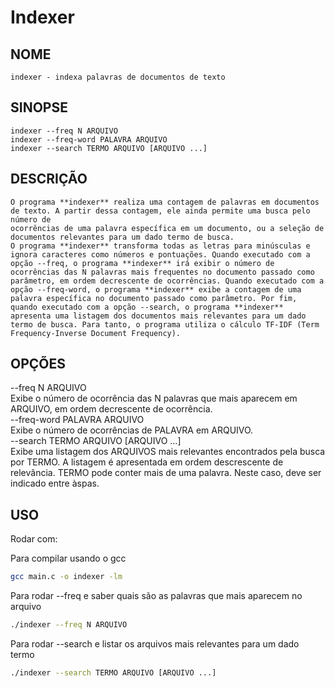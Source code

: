 # Indexer
## NOME
    indexer - indexa palavras de documentos de texto

## SINOPSE
    indexer --freq N ARQUIVO
    indexer --freq-word PALAVRA ARQUIVO
    indexer --search TERMO ARQUIVO [ARQUIVO ...]

## DESCRIÇÃO
    O programa **indexer** realiza uma contagem de palavras em documentos de texto. A partir dessa contagem, ele ainda permite uma busca pelo número de 
    ocorrências de uma palavra específica em um documento, ou a seleção de documentos relevantes para um dado termo de busca.
    O programa **indexer** transforma todas as letras para minúsculas e ignora caracteres como números e pontuações. Quando executado com a opção --freq, o programa **indexer** irá exibir o número de ocorrências das N palavras mais frequentes no documento passado como parâmetro, em ordem decrescente de ocorrências. Quando executado com a opção --freq-word, o programa **indexer** exibe a contagem de uma palavra específica no documento passado como parâmetro. Por fim, quando executado com a opção --search, o programa **indexer** apresenta uma listagem dos documentos mais relevantes para um dado termo de busca. Para tanto, o programa utiliza o cálculo TF-IDF (Term Frequency-Inverse Document Frequency).

## OPÇÕES
  --freq N ARQUIVO<br>
  Exibe o número de ocorrência das N palavras que mais aparecem em ARQUIVO, em ordem decrescente de ocorrência.<br>
  --freq-word PALAVRA ARQUIVO<br>
    Exibe o número de ocorrências de PALAVRA em ARQUIVO. <br>
  --search TERMO ARQUIVO [ARQUIVO ...]<br>
    Exibe uma listagem dos ARQUIVOS mais relevantes encontrados pela busca por TERMO. A listagem é apresentada em ordem descrescente de relevância. 
    TERMO pode conter mais de uma palavra. Neste caso, deve ser indicado entre àspas.
    
## USO
Rodar com:

Para compilar usando o gcc
``` sh
gcc main.c -o indexer -lm
```
Para rodar --freq e saber quais são as palavras que mais aparecem no arquivo
``` sh
./indexer --freq N ARQUIVO
```
Para rodar --search e listar os arquivos mais relevantes para um dado termo
``` sh
./indexer --search TERMO ARQUIVO [ARQUIVO ...]
```
